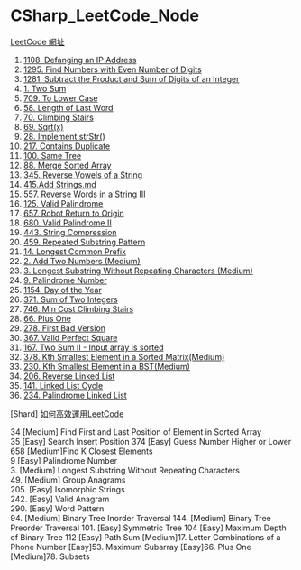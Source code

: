 # CSharp_LeetCode_Node

[LeetCode 網址](https://leetcode.com/problemset/all/)

1. [1108. Defanging an IP Address](https://hackmd.io/PLS8_ZrUTZCryUXE24gKoQ?view)
2. [1295. Find Numbers with Even Number of Digits](https://hackmd.io/GLMMhx_HRQaX4nR3Netp7g?view)
3. [1281. Subtract the Product and Sum of Digits of an Integer](https://hackmd.io/uef7pY8cSAWMYblZCK9L1g?view)
4. [1. Two Sum](https://hackmd.io/G-nNyBe9RlmRCWBmJ4GjKA?view)
5. [709. To Lower Case](https://hackmd.io/AgB_cGIjRryNlZlzmpPq3g?view)
6. [58. Length of Last Word](https://hackmd.io/sGfVFpRKRiqZ7SrhjncKIQ?view)
7. [70. Climbing Stairs](https://hackmd.io/OqEJiweDQOOIzuTlEMrKYg?view)
8. [69. Sqrt(x)](https://hackmd.io/A_tG70spSzeXmPYAJXvcGg?view)
9. [28. Implement strStr()](https://hackmd.io/rh1MY74YQV-oS2RDYr3DkQ?view)
10. [217. Contains Duplicate](https://hackmd.io/hTDX8vAzTZSVP9lvx9t8GQ?view)
11. [100. Same Tree](https://hackmd.io/vHHHMGkRTiGR4ouOQzuBAw?view)
12. [88. Merge Sorted Array](https://hackmd.io/8muWdCrGRwyFHFAf6hceew?view)
13. [345. Reverse Vowels of a String](https://hackmd.io/gd7a9YGBTIyr8DPLR2bzSQ?view)
14. [415.Add Strings.md](https://hackmd.io/7bHRBu0JQjGZ_k_psqaJEg?view#415-Add-Strings)
15. [557. Reverse Words in a String III](https://hackmd.io/pG4dypQ8Q_CMVQWKqmwwkA?view)
16. [125. Valid Palindrome](https://hackmd.io/IRBr7CJER-6e-axAZaLdOg?view)
17. [657. Robot Return to Origin](https://hackmd.io/lNkrJhfNSSmVqi1-7L_0KA?view)
18. [680. Valid Palindrome II](https://hackmd.io/7rIDSjevTQCvLOEElKscFw?view)
19. [443. String Compression](https://hackmd.io/3XpzMXSlRZSarrKxANf7Yg?view)
20. [459. Repeated Substring Pattern](https://hackmd.io/Yg-bWZN5Qv-UNCCDsalA7A?view)
21. [14. Longest Common Prefix](https://hackmd.io/pUzW6QZoSvWM-h3KSZYPVQ?view)
22. [2. Add Two Numbers (Medium)](https://hackmd.io/lTqT_-FRSUy2oOdXcKiSbw?view)
23. [3. Longest Substring Without Repeating Characters (Medium)](https://hackmd.io/5BDkMdhDSgqQlwUDWSoRbw?view)
24. [9. Palindrome Number](https://hackmd.io/e9m2dg11R8Co8k-2EnxCaA?view)
25. [1154. Day of the Year](https://hackmd.io/JbAHEXk3T92xTXEiqLsA2g?view)
26. [371. Sum of Two Integers](https://hackmd.io/0nvmxQGMQFSH5fpjIfv2DQ?view)
27. [746. Min Cost Climbing Stairs](https://hackmd.io/iv2UMjH-RKuRK0YeSoaNpQ?view)
28. [66. Plus One](https://hackmd.io/PVK63TBjS-eCrHH5A0GnGQ?view)
29. [278. First Bad Version](https://hackmd.io/2bWROuxjQS2NzfFdPBxklg?view)
30. [367. Valid Perfect Square](https://hackmd.io/NwofQxINT3SNpmW8WmqQPA?view)
31. [167. Two Sum II - Input array is sorted](https://hackmd.io/KrJVLbiLRNOOYx4yk3whuA?view)
32. [378. Kth Smallest Element in a Sorted Matrix(Medium)](https://hackmd.io/knHDcWFdRYipl_Qd2LXzfg?view)
33. [230. Kth Smallest Element in a BST(Medium)](https://hackmd.io/pb701uE0Q1eIjuRDU8pnnw?view)
34. [206. Reverse Linked List](https://hackmd.io/CC-tH5eaQmuesbWvZmN_OQ?view)
35. [141. Linked List Cycle](https://hackmd.io/dlbaS4VRSxa4oYPCBeLBHg?view)
36. [234. Palindrome Linked List](https://hackmd.io/ZAANbG-_TKOabDVJqauH2g?view)


[Shard]
[如何高效運用LeetCode](https://www.youtube.com/watch?v=ucTL2ZdcyOs)

34 [Medium] Find First and Last Position of Element in Sorted Array    
35 [Easy] Search Insert Position 
374 [Easy] Guess Number Higher or Lower    
658 [Medium]Find K Closest Elements  
9   [Easy] Palindrome Number   
3. [Medium] Longest Substring Without Repeating Characters    
49. [Medium] Group Anagrams    
205. [Easy] Isomorphic Strings  
242. [Easy] Valid Anagram  
290.  [Easy] Word Pattern   
94.   [Medium] Binary Tree Inorder Traversal
144. [Medium] Binary Tree Preorder Traversal
101. [Easy] Symmetric Tree
104  [Easy] Maximum Depth of Binary Tree
112  [Easy] Path Sum
[Medium]17. Letter Combinations of a Phone Number
[Easy]53. Maximum Subarray
[Easy]66. Plus One
[Medium]78. Subsets
